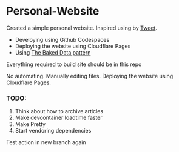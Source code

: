 ﻿# Personal-Website

  

Created a simple personal website.
Inspired using by [Tweet](https://twitter.com/everestpipkin/status/1588636275942502400?s=20&t=ugmG3OLXRUIKGov6VA4zEQ).

- Develoying using Github Codespaces
- Deploying the website using Cloudflare Pages
- Using [The Baked Data pattern](https://simonwillison.net/2021/Jul/28/baked-data/)

Everything required to build site should be in this repo

No automating. Manually editing files. Deploying the website using Cloudflare Pages.

### TODO:

1. Think about how to archive articles 
2. Make devcontainer loadtime faster
3. Make Pretty
4. Start vendoring dependencies 


Test action in new branch again
